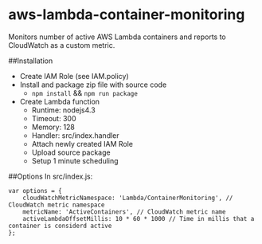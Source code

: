# aws-lambda-container-monitoring
Monitors number of active AWS Lambda containers and reports to CloudWatch as a custom metric.

##Installation
* Create IAM Role (see IAM.policy)
* Install and package zip file with source code
    * `npm install` && `npm run package`
* Create Lambda function 
    * Runtime: nodejs4.3
    * Timeout: 300
    * Memory: 128
    * Handler: src/index.handler
    * Attach newly created IAM Role
    * Upload source package
    * Setup 1 minute scheduling
    
##Options
In src/index.js:

    var options = {
        cloudWatchMetricNamespace: 'Lambda/ContainerMonitoring', // CloudWatch metric namespace
        metricName: 'ActiveContainers', // CloudWatch metric name
        activeLambdaOffsetMillis: 10 * 60 * 1000 // Time in millis that a container is considerd active
    };
